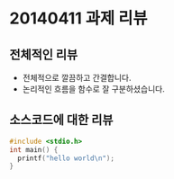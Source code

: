 # 20140411 과제 리뷰

## 전체적인 리뷰
- 전체적으로 깔끔하고 간결합니다.
- 논리적인 흐름을 함수로 잘 구분하셨습니다.

## 소스코드에 대한 리뷰
```c
#include <stdio.h>
int main() {
  printf("hello world\n");
}
```
